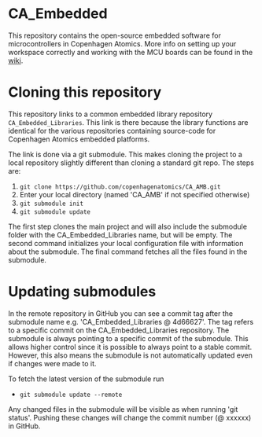 # CA_Embedded

 This repository contains the open-source embedded software for microcontrollers in Copenhagen Atomics. More info on setting up your workspace correctly and working with the MCU boards can be found in the [wiki](https://github.com/copenhagenatomics/CA_Embedded/wiki/home).

# Cloning this repository
This repository links to a common embedded library repository `CA_Embedded_Libraries`. This link is there because the library functions are identical for the various repositories containing source-code for Copenhagen Atomics embedded platforms.

The link is done via a git submodule. This makes cloning the project to a local repository slightly different than cloning a standard git repo. The steps are:

1. `git clone https://github.com/copenhagenatomics/CA_AMB.git`
2. Enter your local directory (named 'CA_AMB' if not specified otherwise)
3. `git submodule init`
4. `git submodule update`

The first step clones the main project and will also include the submodule folder with the CA_Embedded_Libraries name, but will be empty. The second command initializes your local configuration file with information about the submodule. The final command fetches all the files found in the submodule. 

# Updating submodules
In the remote repository in GitHub you can see a commit tag after the submodule name e.g. 'CA_Embedded_Libraries @ 4d66627'. The tag refers to a specific commit on the CA_Embedded_Libraries repository. The submodule is always pointing to a specific commit of the submodule. This allows higher control since it is possible to always point to a stable commit. However, this also means the submodule is not automatically updated even if changes were made to it. 

To fetch the latest version of the submodule run

* `git submodule update --remote`

Any changed files in the submodule will be visible as when running 'git status'. Pushing these changes will change the commit number (@ xxxxxx) in GitHub. 

